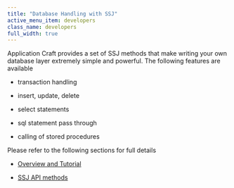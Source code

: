 ```yaml
---
title: "Database Handling with SSJ"
active_menu_item: developers
class_name: developers
full_width: true
---
```



Application Craft provides a set of SSJ methods that make writing your own database layer extremely simple and powerful. The following features are available

 - transaction handling

 - insert, update, delete

 - select statements

 - sql statement pass through

 - calling of stored procedures

Please refer to the following sections for full details

 - [Overview and Tutorial](../../data-storage/server-side-data-storage/)

 - [SSJ API methods](../server-side-api/ssj-object/database/)

